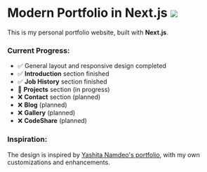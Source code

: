 # Modern Portfolio in Next.js ![](https://img.shields.io/badge/status-in%20progress-yellow)

This is my personal portfolio website, built with **Next.js**.

### Current Progress:
- ✅ General layout and responsive design completed  
- ✅ **Introduction** section finished  
- ✅ **Job History** section finished  
- 🔨 **Projects** section (in progress)  
- ❌ **Contact** section (planned)
- ❌ **Blog** (planned)  
- ❌ **Gallery** (planned)  
- ❌ **CodeShare** (planned)  

### Inspiration:
The design is inspired by [Yashita Namdeo's portfolio](https://yashitanamdeo.github.io/), with my own customizations and enhancements.  

